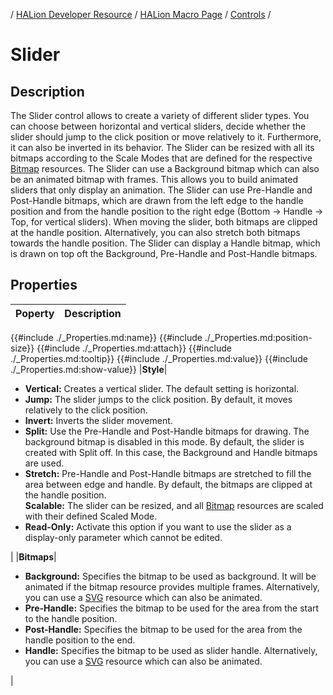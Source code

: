 / [HALion Developer Resource](../../HALion-Developer-Resource.md) / [HALion Macro Page](./HALion-Macro-Page.md) / [Controls](./Controls.md) /

# Slider

## Description

The Slider control allows to create a variety of different slider types. You can choose between horizontal and vertical sliders, decide whether the slider should jump to the click position or move relatively to it. Furthermore, it can also be inverted in its behavior. The Slider can be resized with all its bitmaps according to the Scale Modes that are defined for the respective [Bitmap](./Bitmap.md) resources. The Slider can use a Background bitmap which can also be an animated bitmap with frames. This allows you to build animated sliders that only display an animation. The Slider can use Pre-Handle and Post-Handle bitmaps, which are drawn from the left edge to the handle position and from the handle position to the right edge (Bottom &rarr; Handle &rarr; Top, for vertical sliders). When moving the slider, both bitmaps are clipped at the handle position. Alternatively, you can also stretch both bitmaps towards the handle position. The Slider can display a Handle bitmap, which is drawn on top oft the Background, Pre-Handle and Post-Handle bitmaps.

## Properties

|Poperty|Description|
|:-|:-|
{{#include ./_Properties.md:name}}
{{#include ./_Properties.md:position-size}}
{{#include ./_Properties.md:attach}}
{{#include ./_Properties.md:tooltip}}
{{#include ./_Properties.md:value}}
{{#include ./_Properties.md:show-value}}
|**Style**|<ul><li>**Vertical:** Creates a vertical slider. The default setting is horizontal.</li><li>**Jump:** The slider jumps to the click position. By default, it moves relatively to the click position.</li><li>**Invert:** Inverts the slider movement.</li><li>**Split:** Use the Pre-Handle and Post-Handle bitmaps for drawing. The background bitmap is disabled in this mode. By default, the slider is created with Split off. In this case, the Background and Handle bitmaps are used.</li><li>**Stretch:** Pre-Handle and Post-Handle bitmaps are stretched to fill the area between edge and handle. By default, the bitmaps are clipped at the handle position.</li>**Scalable:** The slider can be resized, and all [Bitmap](./Bitmap.md) resources are scaled with their defined Scaled Mode.</li><li>**Read-Only:** Activate this option if you want to use the slider as a display-only parameter which cannot be edited.</li></ul>|
|**Bitmaps**|<ul><li>**Background:** Specifies the  bitmap to be used as background. It will be animated if the bitmap resource provides multiple frames. Alternatively, you can use a [SVG](./SVG.md) resource which can also be animated.</li><li>**Pre-Handle:** Specifies the bitmap to be used for the area from the start to the handle position.</li><li>**Post-Handle:** Specifies the bitmap to be used for the area from the handle position to the end.</li><li>**Handle:** Specifies the bitmap to be used as slider handle. Alternatively, you can use a [SVG](./SVG.md) resource which can also be animated.</li></ul>|
